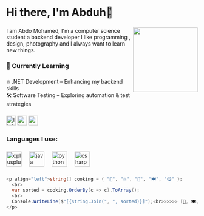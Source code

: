 <h1 align="left">Hi there, I'm Abduh👋</h1>

###

<img align="right" height="170" src="https://camo.githubusercontent.com/8d7db6cee873b2626e5e54af7762398ac6459aa2cc58c7a9aca327867a4658b9/68747470733a2f2f692e696d6775722e636f6d2f384d75705a48592e676966"  />

###

<p align="left">I am Abdo Mohamed, I'm a computer science student a backend developer  I like programming , design, photography and I always want to learn new things.</p>

###

<h3 align="left">🌱 Currently Learning</h3>

###

<p align="left">🔥 .NET Development – Enhancing my backend skills<br>🛠️ Software Testing – Exploring automation & test strategies</p>

###

<div align="left">
  <img src="https://img.shields.io/static/v1?message=LinkedIn&logo=linkedin&label=&color=0077B5&logoColor=white&labelColor=&style=flat" height="25" alt="linkedin logo"  />
  <img src="https://img.shields.io/static/v1?message=Facebook&logo=facebook&label=&color=1877F2&logoColor=white&labelColor=&style=flat" height="25" alt="facebook logo"  />
  <img src="https://img.shields.io/static/v1?message=Gmail&logo=gmail&label=&color=D14836&logoColor=white&labelColor=&style=flat" height="25" alt="gmail logo"  />
</div>

###

<h3 align="left">Languages I use:</h3>

###

<div align="left">
  <img src="https://cdn.jsdelivr.net/gh/devicons/devicon/icons/cplusplus/cplusplus-original.svg" height="40" alt="cplusplus logo"  />
  <img width="12" />
  <img src="https://cdn.jsdelivr.net/gh/devicons/devicon/icons/java/java-original.svg" height="40" alt="java logo"  />
  <img width="12" />
  <img src="https://cdn.jsdelivr.net/gh/devicons/devicon/icons/python/python-original.svg" height="40" alt="python logo"  />
  <img width="12" />
  <img src="https://cdn.jsdelivr.net/gh/devicons/devicon/icons/csharp/csharp-original.svg" height="40" alt="csharp logo"  />
</div>

###
```csharp
<p align="left">string[] cooking = { "🥚", "🔥", "🍳", "🍽️", "😋" };
  <br>        
  var sorted = cooking.OrderBy(c => c).ToArray();
  <br>        
  Console.WriteLine($"[{string.Join(", ", sorted)}]");<br>>>>>> [🍳, 🍽️, 🥚, 😋, 🔥]
</p>
```
###
